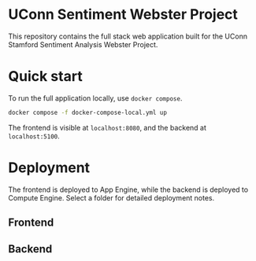 # UConn Sentiment Webster Project

This repository contains the full stack web application built for the UConn Stamford Sentiment Analysis Webster Project.

# Quick start

To run the full application locally, use `docker compose`.

```bash
docker compose -f docker-compose-local.yml up
```

The frontend is visible at `localhost:8080`, and the backend at `localhost:5100`.

# Deployment

The frontend is deployed to App Engine, while the backend is deployed to Compute Engine. Select a folder for detailed deployment notes.

## Frontend

## Backend